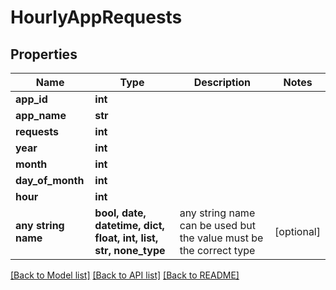 # HourlyAppRequests


## Properties
Name | Type | Description | Notes
------------ | ------------- | ------------- | -------------
**app_id** | **int** |  | 
**app_name** | **str** |  | 
**requests** | **int** |  | 
**year** | **int** |  | 
**month** | **int** |  | 
**day_of_month** | **int** |  | 
**hour** | **int** |  | 
**any string name** | **bool, date, datetime, dict, float, int, list, str, none_type** | any string name can be used but the value must be the correct type | [optional]

[[Back to Model list]](../README.md#documentation-for-models) [[Back to API list]](../README.md#documentation-for-api-endpoints) [[Back to README]](../README.md)


